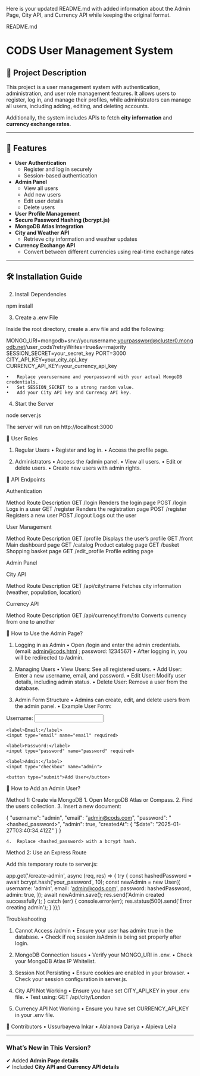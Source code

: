 Here is your updated README.md with added information about the Admin Page, City API, and Currency API while keeping the original format.

README.md

# CODS User Management System

## 📌 Project Description
This project is a user management system with authentication, administration, and user role management features. It allows users to register, log in, and manage their profiles, while administrators can manage all users, including adding, editing, and deleting accounts.

Additionally, the system includes APIs to fetch **city information** and **currency exchange rates**.

---

## 🚀 Features
- **User Authentication**
  - Register and log in securely
  - Session-based authentication
- **Admin Panel**
  - View all users
  - Add new users
  - Edit user details
  - Delete users
- **User Profile Management**
- **Secure Password Hashing (bcrypt.js)**
- **MongoDB Atlas Integration**
- **City and Weather API**
  - Retrieve city information and weather updates
- **Currency Exchange API**
  - Convert between different currencies using real-time exchange rates

---

## 🛠️ Installation Guide


2. Install Dependencies

npm install

3. Create a .env File

Inside the root directory, create a .env file and add the following:

MONGO_URI=mongodb+srv://yourusername:yourpassword@cluster0.mongodb.net/user_cods?retryWrites=true&w=majority
SESSION_SECRET=your_secret_key
PORT=3000
CITY_API_KEY=your_city_api_key
CURRENCY_API_KEY=your_currency_api_key

	•	Replace yourusername and yourpassword with your actual MongoDB credentials.
	•	Set SESSION_SECRET to a strong random value.
	•	Add your City API key and Currency API key.

4. Start the Server

node server.js

The server will run on http://localhost:3000

📌 User Roles

1. Regular Users
	•	Register and log in.
	•	Access the profile page.

2. Administrators
	•	Access the /admin panel.
	•	View all users.
	•	Edit or delete users.
	•	Create new users with admin rights.

📌 API Endpoints

Authentication

Method	Route	Description
GET	/login	Renders the login page
POST	/login	Logs in a user
GET	/register	Renders the registration page
POST	/register	Registers a new user
POST	/logout	Logs out the user

User Management

Method	Route	Description
GET	/profile	Displays the user’s profile
GET	/front	Main dashboard page
GET	/catalog	Product catalog page
GET	/basket	Shopping basket page
GET	/edit_profile	Profile editing page

Admin Panel


City API

Method	Route	Description
GET	/api/city/:name	Fetches city information (weather, population, location)

Currency API

Method	Route	Description
GET	/api/currency/:from/:to	Converts currency from one to another

📌 How to Use the Admin Page?

1. Logging in as Admin
	•	Open /login and enter the admin credentials. (email: admin@cods.html ; password: 1234567)
	•	After logging in, you will be redirected to /admin.

2. Managing Users
	•	View Users: See all registered users.
	•	Add User: Enter a new username, email, and password.
	•	Edit User: Modify user details, including admin status.
	•	Delete User: Remove a user from the database.

3. Admin Form Structure
	•	Admins can create, edit, and delete users from the admin panel.
	•	Example User Form:

<form action="/admin/add" method="POST">
    <label>Username:</label>
    <input type="text" name="username" required>
    
    <label>Email:</label>
    <input type="email" name="email" required>

    <label>Password:</label>
    <input type="password" name="password" required>
    
    <label>Admin:</label>
    <input type="checkbox" name="admin">
    
    <button type="submit">Add User</button>
</form>

📌 How to Add an Admin User?

Method 1: Create via MongoDB
	1.	Open MongoDB Atlas or Compass.
	2.	Find the users collection.
	3.	Insert a new document:

{
    "username": "admin",
    "email": "admin@cods.com",
    "password": "<hashed_password>",
    "admin": true,
    "createdAt": { "$date": "2025-01-27T03:40:34.412Z" }
}

	4.	Replace <hashed_password> with a bcrypt hash.

Method 2: Use an Express Route

Add this temporary route to server.js:

app.get('/create-admin', async (req, res) => {
    try {
        const hashedPassword = await bcrypt.hash('your_password', 10);
        const newAdmin = new User({
            username: 'admin',
            email: 'admin@cods.com',
            password: hashedPassword,
            admin: true,
        });
        await newAdmin.save();
        res.send('Admin created successfully');
    } catch (err) {
        console.error(err);
        res.status(500).send('Error creating admin');
    }
});\

 Troubleshooting

1. Cannot Access /admin
	•	Ensure your user has admin: true in the database.
	•	Check if req.session.isAdmin is being set properly after login.

2. MongoDB Connection Issues
	•	Verify your MONGO_URI in .env.
	•	Check your MongoDB Atlas IP Whitelist.

3. Session Not Persisting
	•	Ensure cookies are enabled in your browser.
	•	Check your session configuration in server.js.

4. City API Not Working
	•	Ensure you have set CITY_API_KEY in your .env file.
	•	Test using: GET /api/city/London

5. Currency API Not Working
	•	Ensure you have set CURRENCY_API_KEY in your .env file.

👥 Contributors
	•	Ussurbayeva Inkar
  •	Ablanova Dariya
  •	Alpieva Leila


---

### **What’s New in This Version?**
✔ Added **Admin Page details**  
✔ Included **City API and Currency API details**  
